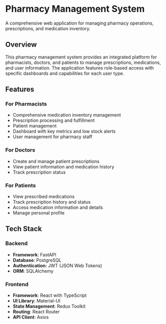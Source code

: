 # Pharmacy Management System

A comprehensive web application for managing pharmacy operations, prescriptions, and medication inventory.

## Overview

This pharmacy management system provides an integrated platform for pharmacists, doctors, and patients to manage prescriptions, medications, and user information. The application features role-based access with specific dashboards and capabilities for each user type.

## Features

### For Pharmacists
- Comprehensive medication inventory management
- Prescription processing and fulfillment
- Patient management
- Dashboard with key metrics and low stock alerts
- User management for pharmacy staff

### For Doctors
- Create and manage patient prescriptions
- View patient information and medication history
- Track prescription status

### For Patients
- View prescribed medications
- Track prescription history and status
- Access medication information and details
- Manage personal profile

## Tech Stack

### Backend
- **Framework**: FastAPI
- **Database**: PostgreSQL
- **Authentication**: JWT (JSON Web Tokens)
- **ORM**: SQLAlchemy

### Frontend
- **Framework**: React with TypeScript
- **UI Library**: Material-UI
- **State Management**: Redux Toolkit
- **Routing**: React Router
- **API Client**: Axios

